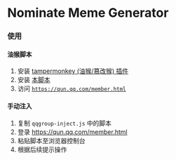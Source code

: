 # Nominate Meme Generator

### 使用

#### 油猴脚本

1. 安装 [tampermonkey (油猴/篡改猴) 插件](https://www.tampermonkey.net/?locale=zh)
2. 安装 [本脚本](https://greasyfork.org/zh-CN/scripts/487003-qq-group-nominate-meme-generator)
3. 访问 [`https://qun.qq.com/member.html`](https://qun.qq.com/member.html)

#### 手动注入

1. 复制 `qqgroup-inject.js` 中的脚本
2. 登录 https://qun.qq.com/member.html
3. 粘贴脚本至浏览器控制台
4. 根据后续提示操作
